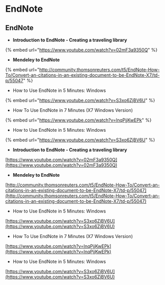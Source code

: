 # EndNote

## EndNote

* **Introduction to EndNote - Creating a traveling library**

{% embed url="https://www.youtube.com/watch?v=02mF3a9350Q" %}

* **Mendeley to EndNote**

{% embed url="http://community.thomsonreuters.com/t5/EndNote-How-To/Convert-an-citations-in-an-existing-document-to-be-EndNote-X7/td-p/55047" %}

* How to Use EndNote in 5 Minutes: Windows

{% embed url="https://www.youtube.com/watch?v=S3xo6ZjBV6U" %}

* How To Use EndNote in 7 Minutes (X7 Windows Version)

{% embed url="https://www.youtube.com/watch?v=lnqPjjKwEPk" %}

* How to Use EndNote in 5 Minutes: Windows

{% embed url="https://www.youtube.com/watch?v=S3xo6ZjBV6U" %}

* **Introduction to EndNote - Creating a traveling library**

[https://www.youtube.com/watch?v=02mF3a9350Q](https://www.youtube.com/watch?v=02mF3a9350Q)

* **Mendeley to EndNote**

[http://community.thomsonreuters.com/t5/EndNote-How-To/Convert-an-citations-in-an-existing-document-to-be-EndNote-X7/td-p/55047](http://community.thomsonreuters.com/t5/EndNote-How-To/Convert-an-citations-in-an-existing-document-to-be-EndNote-X7/td-p/55047)

* How to Use EndNote in 5 Minutes: Windows

[https://www.youtube.com/watch?v=S3xo6ZjBV6U](https://www.youtube.com/watch?v=S3xo6ZjBV6U)

* How To Use EndNote in 7 Minutes (X7 Windows Version)

[https://www.youtube.com/watch?v=lnqPjjKwEPk](https://www.youtube.com/watch?v=lnqPjjKwEPk)

* How to Use EndNote in 5 Minutes: Windows

[https://www.youtube.com/watch?v=S3xo6ZjBV6U](https://www.youtube.com/watch?v=S3xo6ZjBV6U)